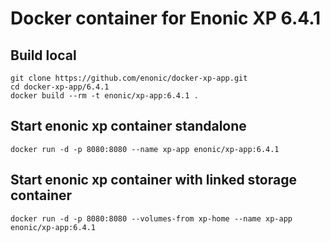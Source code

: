 # Docker container for Enonic XP 6.4.1

## Build local

    git clone https://github.com/enonic/docker-xp-app.git
    cd docker-xp-app/6.4.1
    docker build --rm -t enonic/xp-app:6.4.1 .

## Start enonic xp container standalone

    docker run -d -p 8080:8080 --name xp-app enonic/xp-app:6.4.1

## Start enonic xp container with linked storage container

    docker run -d -p 8080:8080 --volumes-from xp-home --name xp-app enonic/xp-app:6.4.1
